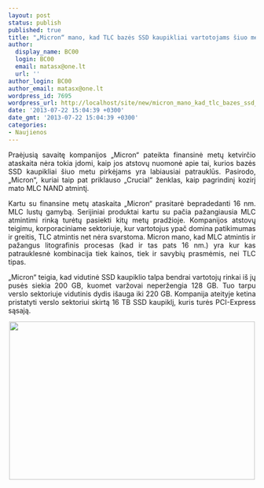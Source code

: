 ```yaml
---
layout: post
status: publish
published: true
title: "„Micron“ mano, kad TLC bazės SSD kaupikliai vartotojams šiuo metu nėra patrauklūs"
author:
  display_name: BC00
  login: BC00
  email: matasx@one.lt
  url: ''
author_login: BC00
author_email: matasx@one.lt
wordpress_id: 7695
wordpress_url: http://localhost/site/new/micron_mano_kad_tlc_bazes_ssd_kaupikliai_vartotojams_siuo_metu_nera_patrauklus/
date: '2013-07-22 15:04:39 +0300'
date_gmt: '2013-07-22 15:04:39 +0300'
categories:
- Naujienos
---
```

<p style="text-align: justify;">
	Praėjusią savaitę kompanijos &bdquo;Micron&ldquo; pateikta finansinė metų ketvirčio ataskaita nėra tokia įdomi, kaip jos atstovų nuomonė apie tai, kurios bazės SSD kaupikliai &scaron;iuo metu pirkėjams yra labiausiai patrauklūs. Pasirodo, &bdquo;Micron&ldquo;, kuriai taip pat priklauso &bdquo;Crucial&ldquo; ženklas, kaip pagrindinį kozirį mato MLC NAND atmintį.</p>
<p style="text-align: justify;">
	Kartu su finansine metų ataskaita &bdquo;Micron&ldquo; prasitarė bepradedanti 16 nm. MLC lustų gamybą. Serijiniai produktai kartu su pačia pažangiausia MLC atmintimi rinką turėtų pasiekti kitų metų pradžioje. Kompanijos atstovų teigimu, korporaciniame sektoriuje, kur vartotojus ypač domina patikimumas ir greitis, TLC atmintis net nėra svarstoma. Micron mano, kad MLC atmintis ir pažangus litografinis procesas (kad ir tas pats 16 nm.) yra kur kas patrauklesnė kombinacija tiek kainos, tiek ir savybių prasmėmis, nei TLC tipas.</p>
<p style="text-align: justify;">
	&bdquo;Micron&ldquo; teigia, kad vidutinė SSD kaupiklio talpa bendrai vartotojų rinkai i&scaron; jų pusės siekia 200 GB, kuomet varžovai neperžengia 128 GB. Tuo tarpu verslo sektoriuje vidutinis dydis i&scaron;auga iki 220 GB. Kompanija ateityje ketina pristatyti verslo sektoriui skirtą 16 TB SSD kaupiklį, kuris turės PCI-Express sąsają.</p>
<p style="text-align: center;">
	<img alt="" src="http://technews.lt/userfiles/Micron-C300-SSD.jpg" style="width: 500px; height: 322px;" /></p>
